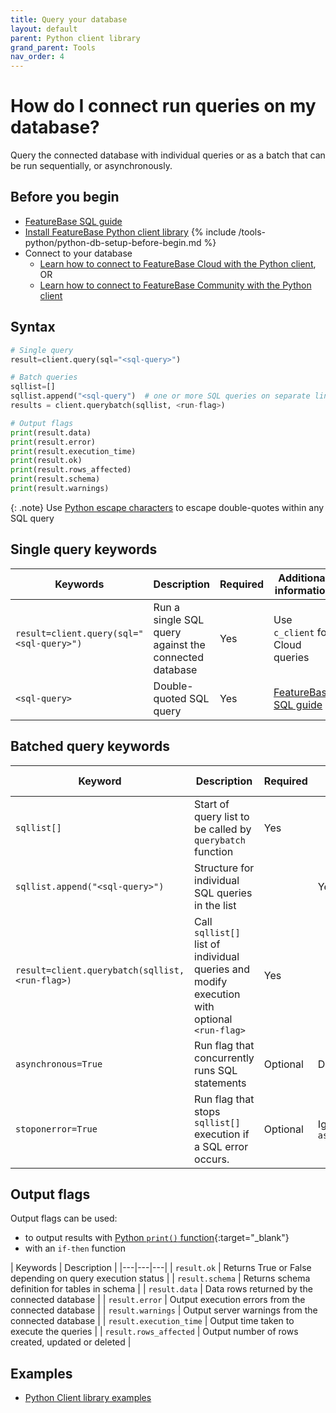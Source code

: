 ```yaml
---
title: Query your database
layout: default
parent: Python client library
grand_parent: Tools
nav_order: 4
---
```


# How do I connect run queries on my database?

Query the connected database with individual queries or as a batch that can be run sequentially, or asynchronously.

## Before you begin

* [FeatureBase SQL guide](/docs/sql-guide/sql-guide-home)
* [Install FeatureBase Python client library](/docs/tools/python-client-library/python-client-install)
{% include /tools-python/python-db-setup-before-begin.md %}
* Connect to your database
  * [Learn how to connect to FeatureBase Cloud with the Python client](/docs/tools/python-client-library/python-client-connect-cloud), OR
  * [Learn how to connect to FeatureBase Community with the Python client](/docs/tools/python-client-library/python-client-connect-community)

## Syntax

```py
# Single query
result=client.query(sql="<sql-query>")

# Batch queries
sqllist=[]
sqllist.append("<sql-query")  # one or more SQL queries on separate lines
results = client.querybatch(sqllist, <run-flag>)

# Output flags
print(result.data)
print(result.error)
print(result.execution_time)
print(result.ok)
print(result.rows_affected)
print(result.schema)
print(result.warnings)
```

{: .note}
Use [Python escape characters](https://www.w3schools.com/python/gloss_python_escape_characters.asp) to escape double-quotes within any SQL query

## Single query keywords

| Keywords | Description | Required | Additional information |
|---|---|---|---|
| `result=client.query(sql="<sql-query>")` | Run a single SQL query against the connected database | Yes | Use `c_client` for Cloud queries |
| `<sql-query>` | Double-quoted SQL query | Yes | [FeatureBase SQL guide](/docs/sql-guide/sql-guide-home) |

## Batched query keywords

| Keyword | Description | Required | Additional information |
|---|---|---|---|
| `sqllist[]` | Start of query list to be called by `querybatch` function | Yes |  |  |
| `sqllist.append("<sql-query>")` | Structure for individual SQL queries in the list |  | Yes |  |
| `result=client.querybatch(sqllist,<run-flag>)` | Call `sqllist[]` list of individual queries and modify execution with optional `<run-flag>` | Yes |  |
| `asynchronous=True`| Run flag that concurrently runs SQL statements | Optional | Defaults to `false` |
| `stoponerror=True` | Run flag that stops `sqllist[]` execution if a SQL error occurs. | Optional | Ignored when `asynchronous=True` |

## Output flags

Output flags can be used:
* to output results with [Python `print()` function](https://realpython.com/python-print/){:target="_blank"}
* with an `if-then` function

| Keywords | Description |
|---|---|---|
| `result.ok` | Returns True or False depending on query execution status |
| `result.schema` | Returns schema definition for tables in schema |
| `result.data` | Data rows returned by the connected database |
| `result.error` | Output execution errors from the connected database |
| `result.warnings` | Output server warnings from the connected database |
| `result.execution_time` | Output time taken to execute the queries |
| `result.rows_affected` | Output number of rows created, updated or deleted |

## Examples

* [Python Client library examples](/docs/tools/python-client-library/python-client-example)
